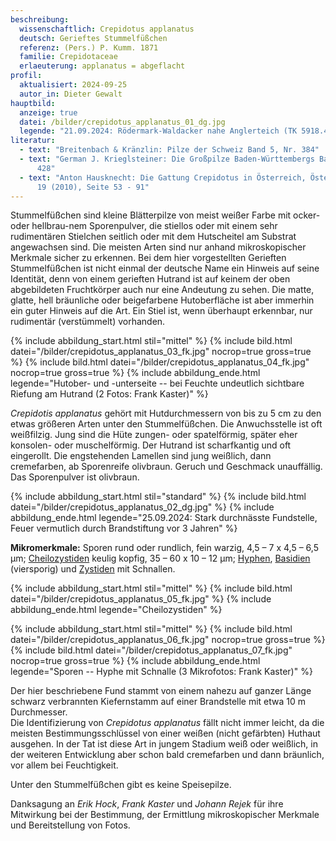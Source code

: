 ```yaml
---
beschreibung:
  wissenschaftlich: Crepidotus applanatus
  deutsch: Gerieftes Stummelfüßchen
  referenz: (Pers.) P. Kumm. 1871
  familie: Crepidotaceae
  erlaeuterung: applanatus = abgeflacht
profil:
  aktualisiert: 2024-09-25
  autor_in: Dieter Gewalt
hauptbild:
  anzeige: true
  datei: /bilder/crepidotus_applanatus_01_dg.jpg
  legende: "21.09.2024: Rödermark-Waldacker nahe Anglerteich (TK 5918.4.4)"
literatur:
  - text: "Breitenbach & Kränzlin: Pilze der Schweiz Band 5, Nr. 384"
  - text: "German J. Krieglsteiner: Die Großpilze Baden-Württembergs Band 4, Seite
      428"
  - text: "Anton Hausknecht: Die Gattung Crepidotus in Österreich, Österr. Z. Pilzk.
      19 (2010), Seite 53 - 91"
---
```

Stummelfüßchen sind kleine Blätterpilze von meist weißer Farbe mit ocker- oder hellbrau-nem Sporenpulver, die stiellos oder mit einem sehr rudimentären Stielchen seitlich oder mit dem Hutscheitel am Substrat angewachsen sind. Die meisten Arten sind nur anhand mikroskopischer Merkmale sicher zu erkennen. Bei dem hier vorgestellten Gerieften Stummelfüßchen ist nicht einmal der deutsche Name ein Hinweis auf seine Identität, denn von einem gerieften Hutrand ist auf keinem der oben abgebildeten Fruchtkörper auch nur eine Andeutung zu sehen. Die matte, glatte, hell bräunliche oder beigefarbene Hutoberfläche ist aber immerhin ein guter Hinweis auf die Art. Ein Stiel ist, wenn überhaupt erkennbar, nur rudimentär (verstümmelt) vorhanden.

{% include abbildung_start.html stil="mittel" %}
{% include bild.html datei="/bilder/crepidotus_applanatus_03_fk.jpg" nocrop=true gross=true %}
{% include bild.html datei="/bilder/crepidotus_applanatus_04_fk.jpg" nocrop=true gross=true %}
{% include abbildung_ende.html legende="Hutober- und -unterseite  --  bei Feuchte undeutlich sichtbare Riefung am Hutrand (2 Fotos: Frank Kaster)" %}

*Crepidotis applanatus* gehört mit Hutdurchmessern von bis zu 5 cm zu den etwas größeren Arten unter den Stummelfüßchen. Die Anwuchsstelle ist oft weißfilzig. Jung sind die Hüte zungen- oder spatelförmig, später eher konsolen- oder muschelförmig. Der Hutrand ist scharfkantig und oft eingerollt. Die engstehenden Lamellen sind jung weißlich, dann cremefarben, ab Sporenreife olivbraun. Geruch und Geschmack unauffällig. Das Sporenpulver ist olivbraun.

{% include abbildung_start.html stil="standard" %}
{% include bild.html datei="/bilder/crepidotus_applanatus_02_dg.jpg" %}
{% include abbildung_ende.html legende="25.09.2024: Stark durchnässte Fundstelle, Feuer vermutlich durch Brandstiftung vor 3 Jahren" %}

**Mikromerkmale:** Sporen rund oder rundlich, fein warzig, 4,5 – 7 x 4,5 – 6,5 µm; [Cheilozystiden](Cheilozystiden "Glossar") keulig kopfig, 35 – 60 x 10 – 12 µm; [Hyphen](Hyphen "Glossar"), [Basidien](Basidien "Glossar") (viersporig) und [Zystiden](Zystiden "Glossar") mit Schnallen.

{% include abbildung_start.html stil="mittel" %}
{% include bild.html datei="/bilder/crepidotus_applanatus_05_fk.jpg" %}
{% include abbildung_ende.html legende="Cheilozystiden" %}

{% include abbildung_start.html stil="mittel" %}
{% include bild.html datei="/bilder/crepidotus_applanatus_06_fk.jpg" nocrop=true gross=true %}
{% include bild.html datei="/bilder/crepidotus_applanatus_07_fk.jpg" nocrop=true gross=true %}
{% include abbildung_ende.html legende="Sporen  --  Hyphe mit Schnalle (3 Mikrofotos: Frank Kaster)" %}

Der hier beschriebene Fund stammt von einem nahezu auf ganzer Länge schwarz verbrannten Kiefernstamm auf einer Brandstelle mit etwa 10 m Durchmesser.\
Die Identifizierung von *Crepidotus applanatus* fällt nicht immer leicht, da die meisten Bestimmungsschlüssel von einer weißen (nicht gefärbten) Huthaut ausgehen. In der Tat ist diese Art in jungem Stadium weiß oder weißlich, in der weiteren Entwicklung aber schon bald cremefarben und dann bräunlich, vor allem bei Feuchtigkeit.

Unter den Stummelfüßchen gibt es keine Speisepilze.

Danksagung an *Erik Hock*, *Frank Kaster* und *Johann Rejek* für ihre Mitwirkung bei der Bestimmung, der Ermittlung mikroskopischer Merkmale und Bereitstellung von Fotos.
